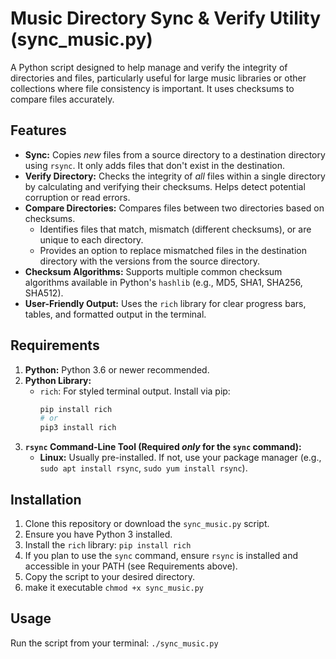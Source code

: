 # Music Directory Sync & Verify Utility (sync_music.py)

A Python script designed to help manage and verify the integrity of directories and files, particularly useful for large music libraries or other collections where file consistency is important. It uses checksums to compare files accurately.

## Features

*   **Sync:** Copies *new* files from a source directory to a destination directory using `rsync`. It only adds files that don't exist in the destination.
*   **Verify Directory:** Checks the integrity of *all* files within a single directory by calculating and verifying their checksums. Helps detect potential corruption or read errors.
*   **Compare Directories:** Compares files between two directories based on checksums.
    *   Identifies files that match, mismatch (different checksums), or are unique to each directory.
    *   Provides an option to replace mismatched files in the destination directory with the versions from the source directory.
*   **Checksum Algorithms:** Supports multiple common checksum algorithms available in Python's `hashlib` (e.g., MD5, SHA1, SHA256, SHA512).
*   **User-Friendly Output:** Uses the `rich` library for clear progress bars, tables, and formatted output in the terminal.

## Requirements

1.  **Python:** Python 3.6 or newer recommended.
2.  **Python Library:**
    *   `rich`: For styled terminal output. Install via pip:
        ```bash
        pip install rich
        # or
        pip3 install rich
        ```
3.  **`rsync` Command-Line Tool (Required *only* for the `sync` command):**
    *   **Linux:** Usually pre-installed. If not, use your package manager (e.g., `sudo apt install rsync`, `sudo yum install rsync`).

## Installation

1.  Clone this repository or download the `sync_music.py` script.
2.  Ensure you have Python 3 installed.
3.  Install the `rich` library: `pip install rich`
4.  If you plan to use the `sync` command, ensure `rsync` is installed and accessible in your PATH (see Requirements above).
5.  Copy the script to your desired directory.
6.  make it executable `chmod +x sync_music.py`

## Usage

Run the script from your terminal: `./sync_music.py`
